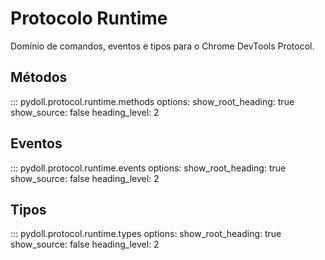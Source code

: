 # Protocolo Runtime

Domínio de comandos, eventos e tipos para o Chrome DevTools Protocol.

## Métodos

::: pydoll.protocol.runtime.methods
    options:
      show_root_heading: true
      show_source: false
      heading_level: 2

## Eventos

::: pydoll.protocol.runtime.events
    options:
      show_root_heading: true
      show_source: false
      heading_level: 2

## Tipos

::: pydoll.protocol.runtime.types
    options:
      show_root_heading: true
      show_source: false
      heading_level: 2